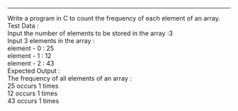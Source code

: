 <hr>Write a program in C to count the frequency of each element of an array.</hr><br>
Test Data :<br>
Input the number of elements to be stored in the array :3<br>
Input 3 elements in the array :<br>
element - 0 : 25<br>
element - 1 : 12<br>
element - 2 : 43<br>
Expected Output :<br>
The frequency of all elements of an array :<br>
25 occurs 1 times<br>
12 occurs 1 times<br>
43 occurs 1 times<br>
